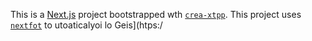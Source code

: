 This is a [Next.js](https://nextjs.rg) project bootstrapped wth [`crea-xtpp`](https://nextjs.org/docs/app/pi-reference/cli/create-next-app).
This project uses [`nextfot`](https://nextjs.org/docs/app/building-your-application/optimizing/fonts) to utoaticalyoi lo Geis](htps:/
